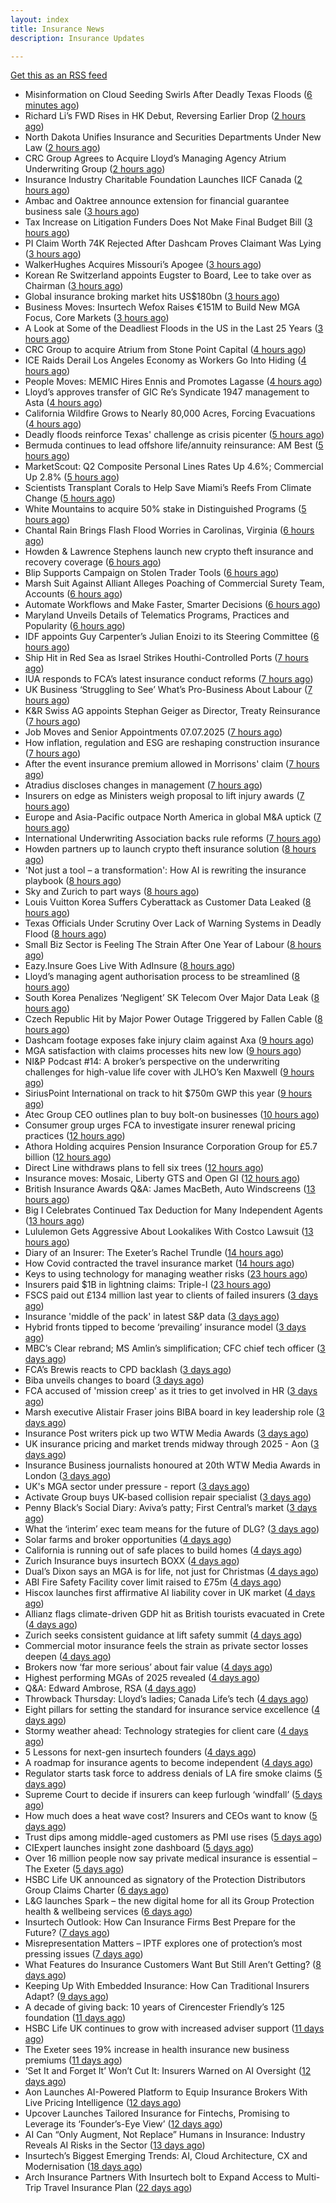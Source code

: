 ```yaml
---
layout: index
title: Insurance News
description: Insurance Updates

---
```


[Get this as an RSS feed](/insurance.rss)

<!-- news_marker starts -->
- Misinformation on Cloud Seeding Swirls After Deadly Texas Floods ([6 minutes ago](https://www.insurancejournal.com/news/southcentral/2025/07/07/830597.htm))
- Richard Li’s FWD Rises in HK Debut, Reversing Earlier Drop ([2 hours ago](https://www.insurancejournal.com/news/international/2025/07/07/830542.htm))
- North Dakota Unifies Insurance and Securities Departments Under New Law ([2 hours ago](https://www.insurancejournal.com/news/midwest/2025/07/07/830567.htm))
- CRC Group Agrees to Acquire Lloyd’s Managing Agency Atrium Underwriting Group ([2 hours ago](https://www.insurancejournal.com/news/international/2025/07/07/830563.htm))
- Insurance Industry Charitable Foundation Launches IICF Canada ([2 hours ago](https://www.insurancejournal.com/services/newswire/2025/07/07/830559.htm))
- Ambac and Oaktree announce extension for financial guarantee business sale ([3 hours ago](https://www.reinsurancene.ws/ambac-and-oaktree-announce-extension-for-financial-guarantee-business-sale/))
- Tax Increase on Litigation Funders Does Not Make Final Budget Bill ([3 hours ago](https://www.insurancejournal.com/news/national/2025/07/07/830534.htm))
- PI Claim Worth 74K Rejected After Dashcam Proves Claimant Was Lying ([3 hours ago](https://insurance-edge.net/2025/07/07/pi-claim-worth-74k-rejected-after-dashcam-proves-claimant-was-lying/))
- WalkerHughes Acquires Missouri’s Apogee ([3 hours ago](https://www.insurancejournal.com/news/midwest/2025/07/07/830544.htm))
- Korean Re Switzerland appoints Eugster to Board, Lee to take over as Chairman ([3 hours ago](https://www.reinsurancene.ws/korean-re-switzerland-appoints-eugster-to-board-lee-to-take-over-as-chairman/))
- Global insurance broking market hits US$180bn ([3 hours ago](https://www.insurancebusinessmag.com/uk/news/breaking-news/global-insurance-broking-market-hits-us180bn-541683.aspx))
- Business Moves: Insurtech Wefox Raises €151M to Build New MGA Focus, Core Markets ([3 hours ago](https://www.insurancejournal.com/news/international/2025/07/07/830537.htm))
- A Look at Some of the Deadliest Floods in the US in the Last 25 Years ([3 hours ago](https://www.insurancejournal.com/news/national/2025/07/07/830523.htm))
- CRC Group to acquire Atrium from Stone Point Capital ([4 hours ago](https://www.reinsurancene.ws/crc-group-to-acquire-atrium-from-stone-point-capital/))
- ICE Raids Derail Los Angeles Economy as Workers Go Into Hiding ([4 hours ago](https://www.insurancejournal.com/news/west/2025/07/07/830529.htm))
- People Moves: MEMIC Hires Ennis and Promotes Lagasse ([4 hours ago](https://www.insurancejournal.com/news/east/2025/07/07/830184.htm))
- Lloyd’s approves transfer of GIC Re’s Syndicate 1947 management to Asta ([4 hours ago](https://www.reinsurancene.ws/lloyds-approves-transfer-of-gic-res-syndicate-1947-management-to-asta/))
- California Wildfire Grows to Nearly 80,000 Acres, Forcing Evacuations ([4 hours ago](https://www.insurancejournal.com/news/west/2025/07/07/830522.htm))
- Deadly floods reinforce Texas' challenge as crisis picenter ([5 hours ago](https://www.dig-in.com/articles/deadly-floods-reinforce-texas-challenge-as-crisis-picenter))
- Bermuda continues to lead offshore life/annuity reinsurance: AM Best ([5 hours ago](https://www.reinsurancene.ws/bermuda-continues-to-lead-offshore-life-annuity-reinsurance-am-best/))
- MarketScout: Q2 Composite Personal Lines Rates Up 4.6%; Commercial Up 2.8% ([5 hours ago](https://www.insurancejournal.com/news/national/2025/07/07/830511.htm))
- Scientists Transplant Corals to Help Save Miami’s Reefs From Climate Change ([5 hours ago](https://www.insurancejournal.com/news/southeast/2025/07/07/830514.htm))
- White Mountains to acquire 50% stake in Distinguished Programs ([5 hours ago](https://www.reinsurancene.ws/white-mountains-to-acquire-50-stake-in-distinguished-programs/))
- Chantal Rain Brings Flash Flood Worries in Carolinas, Virginia ([6 hours ago](https://www.insurancejournal.com/news/southeast/2025/07/07/830501.htm))
- Howden & Lawrence Stephens launch new crypto theft insurance and recovery coverage ([6 hours ago](https://www.reinsurancene.ws/howden-lawrence-stephens-launch-new-crypto-theft-insurance-and-recovery-coverage/))
- Blip Supports Campaign on Stolen Trader Tools ([6 hours ago](https://insurance-edge.net/2025/07/07/blip-supports-campaign-on-stolen-trader-tools/))
- Marsh Suit Against Alliant Alleges Poaching of Commercial Surety Team, Accounts ([6 hours ago](https://www.insurancejournal.com/news/national/2025/07/07/830360.htm))
- Automate Workflows and Make Faster, Smarter Decisions ([6 hours ago](https://insurance-edge.net/2025/07/07/automate-workflows-and-make-faster-smarter-decisions/))
- Maryland Unveils Details of Telematics Programs, Practices and Popularity ([6 hours ago](https://www.insurancejournal.com/news/east/2025/07/07/830458.htm))
- IDF appoints Guy Carpenter’s Julian Enoizi to its Steering Committee ([6 hours ago](https://www.reinsurancene.ws/idf-appoints-guy-carpenters-julian-enoizi-to-its-steering-committee/))
- Ship Hit in Red Sea as Israel Strikes Houthi-Controlled Ports ([7 hours ago](https://www.insurancejournal.com/news/international/2025/07/07/830465.htm))
- IUA responds to FCA’s latest insurance conduct reforms ([7 hours ago](https://www.reinsurancene.ws/iua-responds-to-fcas-latest-insurance-conduct-reforms/))
- UK Business ‘Struggling to See’ What’s Pro-Business About Labour ([7 hours ago](https://www.insurancejournal.com/news/international/2025/07/07/830420.htm))
- K&R Swiss AG appoints Stephan Geiger as Director, Treaty Reinsurance ([7 hours ago](https://www.reinsurancene.ws/kr-swiss-ag-appoints-stephan-geiger-as-director-treaty-reinsurance/))
- Job Moves and Senior Appointments 07.07.2025 ([7 hours ago](https://insurance-edge.net/2025/07/07/job-moves-and-senior-appointments-07-07-2025/))
- How inflation, regulation and ESG are reshaping construction insurance ([7 hours ago](https://www.insurancebusinessmag.com/uk/tv/how-inflation-regulation-and-esg-are-reshaping-construction-insurance-541632.aspx))
- After the event insurance premium allowed in Morrisons' claim ([7 hours ago](https://www.insurancebusinessmag.com/uk/news/legal-insights/after-the-event-insurance-premium-allowed-in-morrisons-claim-541630.aspx))
- Atradius discloses changes in management ([7 hours ago](https://www.insurancebusinessmag.com/uk/news/breaking-news/atradius-discloses-changes-in-management-541624.aspx))
- Insurers on edge as Ministers weigh proposal to lift injury awards ([7 hours ago](https://www.insurancebusinessmag.com/uk/news/breaking-news/insurers-on-edge-as-ministers-weigh-proposal-to-lift-injury-awards-541622.aspx))
- Europe and Asia-Pacific outpace North America in global M&A uptick ([7 hours ago](https://www.insurancebusinessmag.com/uk/news/breaking-news/europe-and-asiapacific-outpace-north-america-in-global-manda-uptick-541616.aspx))
- International Underwriting Association backs rule reforms ([7 hours ago](https://www.insurancebusinessmag.com/uk/news/breaking-news/international-underwriting-association-backs-rule-reforms-541615.aspx))
- Howden partners up to launch crypto theft insurance solution ([8 hours ago](https://www.insurancebusinessmag.com/uk/news/technology/howden-partners-up-to-launch-crypto-theft-insurance-solution-541613.aspx))
- 'Not just a tool – a transformation': How AI is rewriting the insurance playbook ([8 hours ago](https://www.insurancebusinessmag.com/uk/news/technology/not-just-a-tool--a-transformation-how-ai-is-rewriting-the-insurance-playbook-541635.aspx))
- Sky and Zurich to part ways ([8 hours ago](https://www.postonline.co.uk/news/7958081/sky-and-zurich-to-part-ways))
- Louis Vuitton Korea Suffers Cyberattack as Customer Data Leaked ([8 hours ago](https://www.insurancejournal.com/news/international/2025/07/07/830392.htm))
- Texas Officials Under Scrutiny Over Lack of Warning Systems in Deadly Flood ([8 hours ago](https://www.insurancejournal.com/news/southcentral/2025/07/07/830394.htm))
- Small Biz Sector is Feeling The Strain After One Year of Labour ([8 hours ago](https://insurance-edge.net/2025/07/07/small-biz-sector-is-feeling-the-strain-after-one-year-of-labour/))
- Eazy.Insure Goes Live With AdInsure ([8 hours ago](https://insurance-edge.net/2025/07/07/eazy-insure-goes-live-with-adinsure/))
- Lloyd’s managing agent authorisation process to be streamlined ([8 hours ago](https://www.postonline.co.uk/regulation/7958088/lloyd%E2%80%99s-managing-agent-authorisation-process-to-be-streamlined))
- South Korea Penalizes ‘Negligent’ SK Telecom Over Major Data Leak ([8 hours ago](https://www.insurancejournal.com/news/international/2025/07/07/830388.htm))
- Czech Republic Hit by Major Power Outage Triggered by Fallen Cable ([8 hours ago](https://www.insurancejournal.com/news/international/2025/07/07/830382.htm))
- Dashcam footage exposes fake injury claim against Axa ([9 hours ago](https://www.postonline.co.uk/personal/7958087/dashcam-footage-exposes-%C2%A374000-fake-injury-claim-against-axa))
- MGA satisfaction with claims processes hits new low ([9 hours ago](https://www.postonline.co.uk/claims/7958078/mga-satisfaction-with-claims-processes-hits-new-low))
- NI&P Podcast #14: A broker’s perspective on the underwriting challenges for high-value life cover with JLHO’s Ken Maxwell ([9 hours ago](https://ifamagazine.com/nip-podcast-14-a-brokers-perspective-on-the-underwriting-challenges-for-high-value-life-cover-with-jlhos-ken-maxwell/))
- SiriusPoint International on track to hit $750m GWP this year ([9 hours ago](https://www.postonline.co.uk/commercial/7958085/siriuspoint-international-on-track-to-hit-750m-gwp-this-year))
- Atec Group CEO outlines plan to buy bolt-on businesses ([10 hours ago](https://www.postonline.co.uk/news/7958039/atec-group-ceo-outlines-plan-to-buy-bolt-on-businesses))
- Consumer group urges FCA to investigate insurer renewal pricing practices ([12 hours ago](https://www.insurancebusinessmag.com/uk/news/auto-motor/consumer-group-urges-fca-to-investigate-insurer-renewal-pricing-practices-541587.aspx))
- Athora Holding acquires Pension Insurance Corporation Group for £5.7 billion ([12 hours ago](https://www.insurancebusinessmag.com/uk/news/breaking-news/athora-holding-acquires-pension-insurance-corporation-group-for-5-7-billion-541586.aspx))
- Direct Line withdraws plans to fell six trees ([12 hours ago](https://www.insurancebusinessmag.com/uk/news/breaking-news/direct-line-withdraws-plans-to-fell-six-trees-541584.aspx))
- Insurance moves: Mosaic, Liberty GTS and Open GI ([12 hours ago](https://www.insurancebusinessmag.com/uk/news/breaking-news/insurance-moves-mosaic-liberty-gts-and-open-gi-541583.aspx))
- British Insurance Awards Q&A: James MacBeth, Auto Windscreens ([13 hours ago](https://www.postonline.co.uk/market-access/motor/7958074/british-insurance-awards-qa-james-macbeth-auto-windscreens))
- Big I Celebrates Continued Tax Deduction for Many Independent Agents ([13 hours ago](https://www.insurancejournal.com/news/national/2025/07/07/830349.htm))
- Lululemon Gets Aggressive About Lookalikes With Costco Lawsuit ([13 hours ago](https://www.insurancejournal.com/news/national/2025/07/07/830344.htm))
- Diary of an Insurer: The Exeter’s Rachel Trundle ([14 hours ago](https://www.postonline.co.uk/people/7957519/diary-of-an-insurer-the-exeter%E2%80%99s-rachel-trundle))
- How Covid contracted the travel insurance market ([14 hours ago](https://www.postonline.co.uk/personal/7957923/how-covid-contracted-the-travel-insurance-market))
- Keys to using technology for managing weather risks ([23 hours ago](https://www.dig-in.com/news/using-technology-to-manage-weather-risks))
- Insurers paid $1B in lightning claims: Triple-I ([23 hours ago](https://www.dig-in.com/news/insurers-paid-1b-in-lightning-claims-triple-i))
- FSCS paid out £134 million last year to clients of failed insurers ([3 days ago](https://www.insurancebusinessmag.com/uk/news/breaking-news/fscs-paid-out-134-million-last-year-to-clients-of-failed-insurers-541517.aspx))
- Insurance 'middle of the pack' in latest S&P data ([3 days ago](https://www.insurancebusinessmag.com/uk/news/breaking-news/insurance-middle-of-the-pack-in-latest-sandp-data-541505.aspx))
- Hybrid fronts tipped to become ‘prevailing’ insurance model ([3 days ago](https://www.postonline.co.uk/news/7958080/hybrid-fronts-tipped-to-become-%E2%80%98prevailing%E2%80%99-insurance-model))
- MBC’s Clear rebrand; MS Amlin’s simplification; CFC chief tech officer ([3 days ago](https://www.postonline.co.uk/news/7958061/mbc%E2%80%99s-clear-rebrand-ms-amlin%E2%80%99s-simplification-cfc-chief-tech-officer))
- FCA’s Brewis reacts to CPD backlash ([3 days ago](https://www.postonline.co.uk/news/7958077/fca%E2%80%99s-brewis-reacts-to-cpd-backlash))
- Biba unveils changes to board ([3 days ago](https://www.postonline.co.uk/broker/7958072/biba-unveils-changes-to-board))
- FCA accused of 'mission creep' as it tries to get involved in HR ([3 days ago](https://www.insurancebusinessmag.com/uk/news/breaking-news/fca-accused-of-mission-creep-as-it-tries-to-get-involved-in-hr-541397.aspx))
- Marsh executive Alistair Fraser joins BIBA board in key leadership role ([3 days ago](https://www.insurancebusinessmag.com/uk/news/breaking-news/marsh-executive-alistair-fraser-joins-biba-board-in-key-leadership-role-541478.aspx))
- Insurance Post writers pick up two WTW Media Awards ([3 days ago](https://www.postonline.co.uk/news/7958073/insurance-post-writers-pick-up-two-wtw-media-awards))
- UK insurance pricing and market trends midway through 2025 - Aon ([3 days ago](https://www.insurancebusinessmag.com/uk/news/breaking-news/uk-insurance-pricing-and-market-trends-midway-through-2025--aon-541474.aspx))
- Insurance Business journalists honoured at 20th WTW Media Awards in London ([3 days ago](https://www.insurancebusinessmag.com/uk/news/breaking-news/insurance-business-journalists-honoured-at-20th-wtw-media-awards-in-london-541470.aspx))
- UK's MGA sector under pressure - report ([3 days ago](https://www.insurancebusinessmag.com/uk/news/breaking-news/uks-mga-sector-under-pressure--report-541467.aspx))
- Activate Group buys UK-based collision repair specialist ([3 days ago](https://www.insurancebusinessmag.com/uk/news/breaking-news/activate-group-buys-ukbased-collision-repair-specialist-541464.aspx))
- Penny Black’s Social Diary: Aviva’s patty; First Central’s market ([3 days ago](https://www.postonline.co.uk/people/7957842/penny-black%E2%80%99s-social-diary-aviva%E2%80%99s-patty-first-central%E2%80%99s-market))
- What the ‘interim’ exec team means for the future of DLG? ([3 days ago](https://www.postonline.co.uk/personal/7958068/what-the-%E2%80%98interim%E2%80%99-exec-team-means-for-the-future-of-dlg))
- Solar farms and broker opportunities ([4 days ago](https://www.insurancebusinessmag.com/uk/news/breaking-news/solar-farms-and-broker-opportunities-541410.aspx))
- California is running out of safe places to build homes ([4 days ago](https://www.dig-in.com/articles/california-is-running-out-of-safe-places-to-build-homes))
- Zurich Insurance buys insurtech BOXX ([4 days ago](https://www.dig-in.com/articles/zurich-insurance-buys-insurtech-boxx))
- Dual’s Dixon says an MGA is for life, not just for Christmas ([4 days ago](https://www.postonline.co.uk/news/7958070/dual%E2%80%99s-dixon-says-an-mga-is-for-life-not-just-for-christmas))
- ABI Fire Safety Facility cover limit raised to £75m ([4 days ago](https://www.postonline.co.uk/personal/7958069/abi-fire-safety-facility-cover-limit-raised-to-%C2%A375m))
- Hiscox launches first affirmative AI liability cover in UK market ([4 days ago](https://www.insurancebusinessmag.com/uk/news/cyber/hiscox-launches-first-affirmative-ai-liability-cover-in-uk-market-540863.aspx))
- Allianz flags climate-driven GDP hit as British tourists evacuated in Crete ([4 days ago](https://www.insurancebusinessmag.com/uk/news/breaking-news/allianz-flags-climatedriven-gdp-hit-as-british-tourists-evacuated-in-crete-541338.aspx))
- Zurich seeks consistent guidance at lift safety summit ([4 days ago](https://www.postonline.co.uk/commercial/7958060/zurich-seeks-consistent-guidance-at-lift-safety-summit))
- Commercial motor insurance feels the strain as private sector losses deepen ([4 days ago](https://www.insurancebusinessmag.com/uk/news/auto-motor/commercial-motor-insurance-feels-the-strain-as-private-sector-losses-deepen-541336.aspx))
- Brokers now ‘far more serious’ about fair value ([4 days ago](https://www.postonline.co.uk/broker/7958051/brokers-now-%E2%80%98far-more-serious%E2%80%99-about-fair-value))
- Highest performing MGAs of 2025 revealed ([4 days ago](https://www.postonline.co.uk/personal/7958065/highest-performing-mgas-of-2025-revealed))
- Q&A: Edward Ambrose, RSA ([4 days ago](https://www.postonline.co.uk/commercial/7957600/qa-rsa%E2%80%99s-edward-ambrose-on-insuring-climate-professionals))
- Throwback Thursday: Lloyd’s ladies; Canada Life’s tech ([4 days ago](https://www.postonline.co.uk/lloyd%E2%80%99slondon/7956733/throwback-thursday-lloyd%E2%80%99s-ladies-canada-life%E2%80%99s-tech))
- Eight pillars for setting the standard for insurance service excellence ([4 days ago](https://www.postonline.co.uk/claims/7958010/eight-pillars-for-setting-the-standard-for-insurance-service-excellence))
- Stormy weather ahead: Technology strategies for client care ([4 days ago](https://www.dig-in.com/opinion/technology-strategies-for-client-care-during-weather-perils))
- 5 Lessons for next-gen insurtech founders ([4 days ago](https://www.dig-in.com/opinion/5-lessons-for-next-gen-insurtech-founders))
- A roadmap for insurance agents to become independent ([4 days ago](https://www.dig-in.com/opinion/a-roadmap-for-insurance-agents-to-become-independent))
- Regulator starts task force to address denials of LA fire smoke claims ([5 days ago](https://www.dig-in.com/news/regulator-starts-task-force-to-address-la-fire-smoke-claims))
- Supreme Court to decide if insurers can keep furlough ‘windfall’ ([5 days ago](https://www.postonline.co.uk/commercial/7958063/supreme-court-to-decide-if-insurers-can-keep-furlough-%E2%80%98windfall%E2%80%99))
- How much does a heat wave cost? Insurers and CEOs want to know ([5 days ago](https://www.dig-in.com/articles/how-much-does-a-heat-wave-cost-insurers-ceos-want-to-know))
- Trust dips among middle-aged customers as PMI use rises ([5 days ago](https://ifamagazine.com/trust-dips-among-middle-aged-customers-as-pmi-use-rises/))
- CIExpert launches insight zone dashboard ([5 days ago](https://ifamagazine.com/ciexpert-launches-insight-zone-dashboard/))
- Over 16 million people now say private medical insurance is essential – The Exeter ([5 days ago](https://ifamagazine.com/over-16-million-people-now-say-private-medical-insurance-is-essential-the-exeter/))
- HSBC Life UK announced as signatory of the Protection Distributors Group Claims Charter ([6 days ago](https://ifamagazine.com/hsbc-life-uk-announced-as-signatory-of-the-protection-distributors-group-claims-charter/))
- L&G launches Spark – the new digital home for all its Group Protection health & wellbeing services ([6 days ago](https://ifamagazine.com/lg-launches-spark-the-new-digital-home-for-all-its-group-protection-health-wellbeing-services/))
- Insurtech Outlook: How Can Insurance Firms Best Prepare for the Future? ([7 days ago](https://thefintechtimes.com/insurtech-outlook-how-can-insurance-firms-best-prepare-for-the-future/))
- Misrepresentation Matters – IPTF explores one of protection’s most pressing issues ([7 days ago](https://ifamagazine.com/misrepresentation-matters-iptf-explores-one-of-protections-most-pressing-issues/))
- What Features do Insurance Customers Want But Still Aren’t Getting? ([8 days ago](https://thefintechtimes.com/what-features-do-insurance-customers-want-but-still-arent-getting/))
- Keeping Up With Embedded Insurance: How Can Traditional Insurers Adapt? ([9 days ago](https://thefintechtimes.com/keeping-up-with-embedded-insurance-how-can-traditional-insurers-adapt/))
- A decade of giving back: 10 years of Cirencester Friendly’s 125 foundation ([11 days ago](https://ifamagazine.com/a-decade-of-giving-back-10-years-of-cirencester-friendlys-125-foundation/))
- HSBC Life UK continues to grow with increased adviser support ([11 days ago](https://ifamagazine.com/hsbc-life-uk-continues-to-grow-with-increased-adviser-support/))
- The Exeter sees 19% increase in health insurance new business premiums ([11 days ago](https://ifamagazine.com/the-exeter-sees-19-increase-in-health-insurance-new-business-premiums/))
- ‘Set It and Forget It’ Won’t Cut It: Insurers Warned on AI Oversight ([12 days ago](https://thefintechtimes.com/set-it-and-forget-it-wont-cut-it-insurers-warned-on-ai-oversight/))
- Aon Launches AI-Powered Platform to Equip Insurance Brokers With Live Pricing Intelligence ([12 days ago](https://thefintechtimes.com/aon-launches-ai-powered-platform-to-equip-insurance-brokers-with-live-pricing-intelligence/))
- Upcover Launches Tailored Insurance for Fintechs, Promising to Leverage its ‘Founder’s-Eye View’ ([12 days ago](https://thefintechtimes.com/upcover-launches-tailored-insurance-for-fintechs-promising-to-leverage-its-founders-eye-view/))
- AI Can “Only Augment, Not Replace” Humans in Insurance: Industry Reveals AI Risks in the Sector ([13 days ago](https://thefintechtimes.com/ai-can-only-augment-not-replace-humans-in-insurance-industry-reveals-ai-risks-in-the-sector/))
- Insurtech’s Biggest Emerging Trends: AI, Cloud Architecture, CX and Modernisation ([18 days ago](https://thefintechtimes.com/insurtech-biggest-emerging-trends-ai-cloud-architecture-cx-and-data/))
- Arch Insurance Partners With Insurtech bolt to Expand Access to Multi-Trip Travel Insurance Plan ([22 days ago](https://thefintechtimes.com/arch-insurance-partners-with-insurtech-bolt-to-expand-access-to-multi-trip-travel-insurance-plan/))

<!-- news_marker ends -->